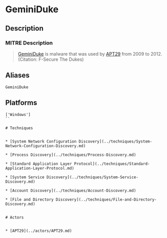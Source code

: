 
# GeminiDuke

## Description

### MITRE Description

> [GeminiDuke](https://attack.mitre.org/software/S0049) is malware that was used by [APT29](https://attack.mitre.org/groups/G0016) from 2009 to 2012. (Citation: F-Secure The Dukes)

## Aliases

```
GeminiDuke
```

## Platforms

```
['Windows']
``

# Techniques


* [System Network Configuration Discovery](../techniques/System-Network-Configuration-Discovery.md)

* [Process Discovery](../techniques/Process-Discovery.md)
    
* [Standard Application Layer Protocol](../techniques/Standard-Application-Layer-Protocol.md)
    
* [System Service Discovery](../techniques/System-Service-Discovery.md)
    
* [Account Discovery](../techniques/Account-Discovery.md)
    
* [File and Directory Discovery](../techniques/File-and-Directory-Discovery.md)
    

# Actors


* [APT29](../actors/APT29.md)


